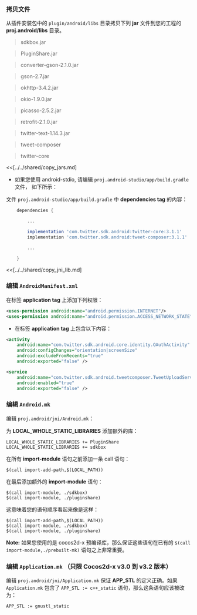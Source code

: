 ### 拷贝文件
从插件安装包中的 `plugin/android/libs` 目录拷贝下列 __jar__ 文件到您的工程的 __proj.android/libs__ 目录。

> sdkbox.jar

> PluginShare.jar

> converter-gson-2.1.0.jar

> gson-2.7.jar

> okhttp-3.4.2.jar

> okio-1.9.0.jar

> picasso-2.5.2.jar

> retrofit-2.1.0.jar

> twitter-text-1.14.3.jar

> tweet-composer

> twitter-core


<<[../../shared/copy_jars.md]

* 如果您使用 android-stdio, 请编辑 `proj.android-studio/app/build.gradle` 文件， 如下所示：

文件 `proj.android-studio/app/build.gradle` 中 __dependencies tag__ 的内容：


``` gradle
    dependencies {

        ...

        implementation 'com.twitter.sdk.android:twitter-core:3.1.1'
        implementation 'com.twitter.sdk.android:tweet-composer:3.1.1'

        ...

    }
```


<<[../../shared/copy_jni_lib.md]


### 编辑 `AndroidManifest.xml`
在标签 __application tag__ 上添加下列权限：

```xml
<uses-permission android:name="android.permission.INTERNET"/>
<uses-permission android:name="android.permission.ACCESS_NETWORK_STATE"/>
```

* 在标签 __application tag__ 上包含以下内容：

```xml
<activity
    android:name="com.twitter.sdk.android.core.identity.OAuthActivity"
    android:configChanges="orientation|screenSize"
    android:excludeFromRecents="true"
    android:exported="false" />

<service
    android:name="com.twitter.sdk.android.tweetcomposer.TweetUploadService"
    android:enabled="true"
    android:exported="false" />
```

### 编辑 `Android.mk`
编辑 `proj.android/jni/Android.mk`：

为 __LOCAL_WHOLE_STATIC_LIBRARIES__ 添加额外的库：
```
LOCAL_WHOLE_STATIC_LIBRARIES += PluginShare
LOCAL_WHOLE_STATIC_LIBRARIES += sdkbox
```

在所有 __import-module__ 语句之前添加一条 call 语句：
```
$(call import-add-path,$(LOCAL_PATH))
```

在最后添加额外的 __import-module__ 语句：
```
$(call import-module, ./sdkbox)
$(call import-module, ./pluginshare)
```

这意味着您的语句顺序看起来像是这样：
```
$(call import-add-path,$(LOCAL_PATH))
$(call import-module, ./sdkbox)
$(call import-module, ./pluginshare)
```

  __Note:__ 如果您使用的是 cocos2d-x 预编译库，那么保证这些语句在已有的 `$(call import-module,./prebuilt-mk)` 语句之上非常重要。

### 编辑 `Application.mk` （只限 Cocos2d-x v3.0 到 v3.2 版本）
编辑 `proj.android/jni/Application.mk` 保证 __APP_STL__ 的定义正确。如果 `Application.mk` 包含了 `APP_STL := c++_static` 语句，那么这条语句应该被改为：
```
APP_STL := gnustl_static
```
